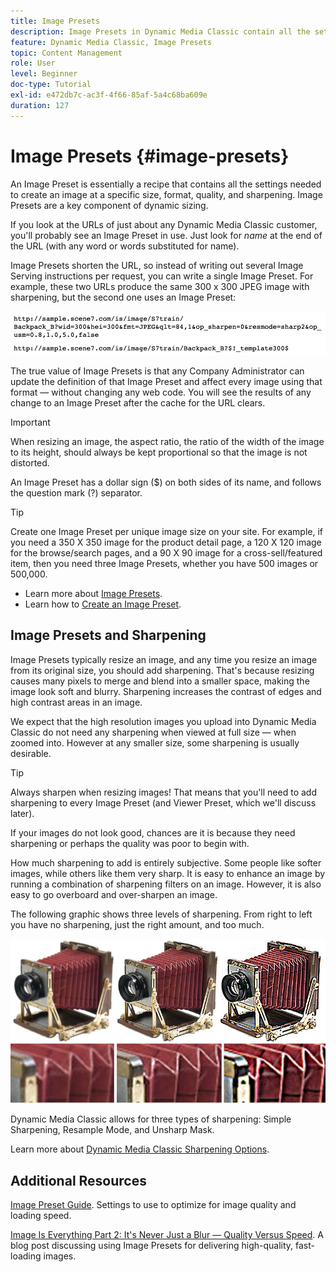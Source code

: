 ```yaml
---
title: Image Presets
description: Image Presets in Dynamic Media Classic contain all the settings needed to create an image at a specific size, format, quality, and sharpening. Image Presets are a key component of dynamic sizing. When you look at a URL in Dynamic Media Classic, you can easily see if an Image Preset is in use. Learn about Image Presets, why they're so useful, and how to create one.
feature: Dynamic Media Classic, Image Presets
topic: Content Management
role: User
level: Beginner
doc-type: Tutorial
exl-id: e472db7c-ac3f-4f66-85af-5a4c68ba609e
duration: 127
---
```

# Image Presets {#image-presets}

An Image Preset is essentially a recipe that contains all the settings needed to create an image at a specific size, format, quality, and sharpening. Image Presets are a key component of dynamic sizing.

If you look at the URLs of just about any Dynamic Media Classic customer, you'll probably see an Image Preset in use. Just look for $name$ at the end of the URL (with any word or words substituted for name).

Image Presets shorten the URL, so instead of writing out several Image Serving instructions per request, you can write a single Image Preset. For example, these two URLs produce the same 300 x 300 JPEG image with sharpening, but the second one uses an Image Preset:

![image](assets/image-presets/image-preset-2.png)

The true value of Image Presets is that any Company Administrator can update the definition of that Image Preset and affect every image using that format — without changing any web code. You will see the results of any change to an Image Preset after the cache for the URL clears.

>[!IMPORTANT]
>
>When resizing an image, the aspect ratio, the ratio of the width of the image to its height, should always be kept proportional so that the image is not distorted.

An Image Preset has a dollar sign ($) on both sides of its name, and follows the question mark (?) separator.

>[!TIP]
>
>Create one Image Preset per unique image size on your site. For example, if you need a 350 X 350 image for the product detail page, a 120 X 120 image for the browse/search pages, and a 90 X 90 image for a cross-sell/featured item, then you need three Image Presets, whether you have 500 images or 500,000.

- Learn more about [Image Presets](https://experienceleague.adobe.com/docs/dynamic-media-classic/using/image-sizing/setting-image-presets.html).
- Learn how to [Create an Image Preset](https://experienceleague.adobe.com/docs/dynamic-media-classic/using/image-sizing/setting-image-presets.html#creating-an-image-preset).

## Image Presets and Sharpening

Image Presets typically resize an image, and any time you resize an image from its original size, you should add sharpening. That's because resizing causes many pixels to merge and blend into a smaller space, making the image look soft and blurry. Sharpening increases the contrast of edges and high contrast areas in an image.

We expect that the high resolution images you upload into Dynamic Media Classic do not need any sharpening when viewed at full size — when zoomed into. However at any smaller size, some sharpening is usually desirable.

>[!TIP]
>
>Always sharpen when resizing images! That means that you'll need to add sharpening to every Image Preset (and Viewer Preset, which we'll discuss later).
>
>If your images do not look good, chances are it is because they need sharpening or perhaps the quality was poor to begin with.

How much sharpening to add is entirely subjective. Some people like softer images, while others like them very sharp. It is easy to enhance an image by running a combination of sharpening filters on an image. However, it is also easy to go overboard and over-sharpen an image.

The following graphic shows three levels of sharpening. From right to left you have no sharpening, just the right amount, and too much.

![image](assets/image-presets/image-presets-1.jpg)

Dynamic Media Classic allows for three types of sharpening: Simple Sharpening, Resample Mode, and Unsharp Mask.

Learn more about [Dynamic Media Classic Sharpening Options](https://experienceleague.adobe.com/docs/dynamic-media-classic/using/master-files/sharpening-image.html#sharpening_an_image).

## Additional Resources

[Image Preset Guide](https://www.adobe.com/content/dam/www/us/en/experience-manager/pdfs/dynamic-media-image-preset-guide.pdf). Settings to use to optimize for image quality and loading speed.

[Image Is Everything Part 2: It's Never Just a Blur — Quality Versus Speed](https://theblog.adobe.com/image-is-everything-part-2-its-never-just-a-blur-quality-versus-speed/). A blog post discussing using Image Presets for delivering high-quality, fast-loading images.
